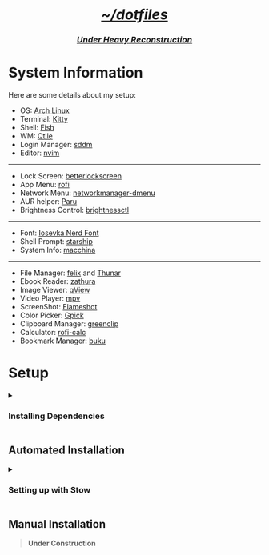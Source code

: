 <h1 align="center"><i><u>~/dotfiles</u></i></h1>
<h3 align="center"><i><u>Under Heavy Reconstruction</u></i></h3>

<!-- ![img](/ss/qtile_heading_image.png) -->

# System Information

Here are some details about my setup:

- OS: [Arch Linux](https://archlinux.org/)
- Terminal: [Kitty](https://github.com/kovidgoyal/kitty)
- Shell: [Fish](https://fishshell.com/)
- WM: [Qtile](https://github.com/qtile/qtile)
- Login Manager: [sddm](https://github.com/sddm/sddm)
- Editor: [nvim](https://github.com/neovim/neovim)

---

- Lock Screen: [betterlockscreen](https://github.com/bakkeby/slock-flexipatch)
- App Menu: [rofi](https://github.com/davatorium/rofi)
- Network Menu: [networkmanager-dmenu](https://github.com/firecat53/networkmanager-dmenu)
- AUR helper: [Paru](https://github.com/Morganamilo/paru)
- Brightness Control: [brightnessctl](https://github.com/Hummer12007/brightnessctl)

---

- Font: [Iosevka Nerd Font](https://www.nerdfonts.com/)
- Shell Prompt: [starship](https://github.com/starship/starship)
- System Info: [macchina](https://github.com/Macchina-CLI/macchina)

---

- File Manager: [felix](https://github.com/kyoheiu/felix) and [Thunar](https://docs.xfce.org/xfce/thunar/start)
- Ebook Reader: [zathura](https://github.com/pwmt/zathura)
- Image Viewer: [qView](https://github.com/jurplel/qView)
- Video Player: [mpv](https://github.com/mpv-player/mpv)
- ScreenShot: [Flameshot](https://github.com/flameshot-org/flameshot)
- Color Picker: [Gpick](https://github.com/thezbyg/gpick)
- Clipboard Manager: [greenclip](https://github.com/erebe/greenclip)
- Calculator: [rofi-calc](https://github.com/svenstaro/rofi-calc)
- Bookmark Manager: [buku](https://github.com/jarun/buku)

# Setup

<details>
<summary><h3>Installing Dependencies</h3></summary>
> **Under Construction**
</details>

## Automated Installation

<details>
<summary><h3>Setting up with Stow</h3></summary>

> **Although the `stow.sh` script has been made to first backup config directories if they exist. But it has not been intensively tested.**  
> **So be sure to backup your dotfiles from $HOME, $HOME/.config and $HOME/.local/share**  

- Clone this repo to your preferred directory and cd the cloned directory.

```sh
git clone https://github.com/junnunkarim/dotfiles_home --recursive
cd dotfiles_home
```

- Make the `stow.sh` script executable

```
chmod +x stow.sh
```

- Run the script

```sh
./stow.sh setup
```

</details>

## Manual Installation

> **Under Construction**
